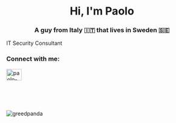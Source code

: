 <h1 align="center">Hi, I'm Paolo</h1>
<h3 align="center">A guy from Italy 🇮🇹 that lives in Sweden 🇸🇪</h3>

IT Security Consultant

<h3 align="left">Connect with me:</h3>
<p align="left">
<a href="https://linkedin.com/in/paolo-molinaro" target="blank"><img align="center" src="https://raw.githubusercontent.com/rahuldkjain/github-profile-readme-generator/master/src/images/icons/Social/linked-in-alt.svg" alt="paolo-molinaro" height="30" width="40" /></a>
</p>

<br>
<br>
<br>

<p align="left"> <img src="https://komarev.com/ghpvc/?username=greedpanda&label=Profile%20views&color=00e171&style=flat" alt="greedpanda" /> </p>
